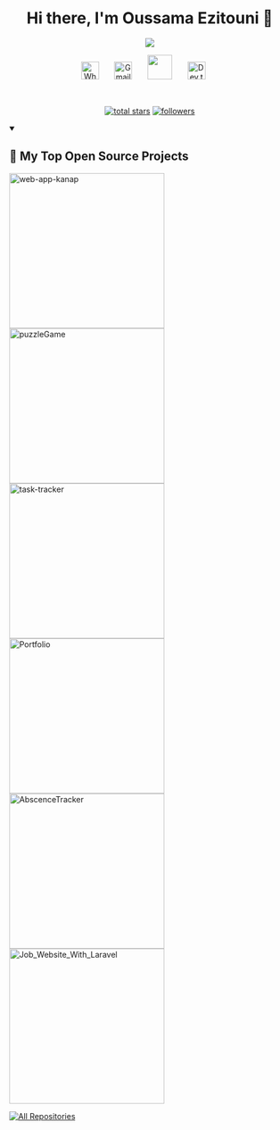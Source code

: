 <div align="center">
  <h1>Hi there, I'm Oussama Ezitouni 👋</h1>
</div>

<p align="center">
  <a href="https://github.com/ezitounioussama/readme-typing-svg">
    <img src="https://readme-typing-svg.demolab.com/?lines=Full-stack%20web%20developer;Experienced%20UI%2FUX%20Designer;3%2B%20years%20of%20coding%20experience;Always%20learning%20new%20things&font=Fira%20Code&center=true&width=440&height=45&color=fff&vCenter=true&pause=500&size=22" /></a>
</p>

<!-- Social icons section -->
<p align="center">
  <a href="https://wa.me/212623438624?text=Hello%21%20I%20saw%20your%20contact%20on%20your%20website%20and%20wanted%20to%20reach%20out.%20I%20need%20help%20with%20a%20web%20development%20project.%20Are%20you%20available%20to%20discuss%20further%3F"><img width="32px" alt="Whatsapp" title="Whatsapp" src="https://upload.wikimedia.org/wikipedia/commons/thumb/6/6b/WhatsApp.svg/2044px-WhatsApp.svg.png"/></a>
  &#8287;&#8287;&#8287;&#8287;&#8287;
  <a href="mailto:ezitounioussama@gmail.com"><img width="32px" alt="Gmail" title="Gmail" src="https://www.iconpacks.net/icons/2/free-gmail-logo-icon-2561-thumb.png"/></a>
  &#8287;&#8287;&#8287;&#8287;&#8287;
  <a href="https://oussama-ezitouni.netlify.app" alt="My Portofolio" title="My Portofolio"><img width="44px" src="https://img.fortawesome.com/1ce05b4b/start-illustration.svg"/></a>
  &#8287;&#8287;&#8287;&#8287;&#8287;
  <a href="https://dev.to/ezitounioussama"><img width="32px" alt="Dev.to" title="oussamaezitouni Dev.to" src="https://res.cloudinary.com/practicaldev/image/fetch/s--E8ak4Hr1--/c_limit,f_auto,fl_progressive,q_auto,w_32/https://dev-to.s3.us-east-2.amazonaws.com/favicon.ico"></a>
  &#8287;&#8287;&#8287;&#8287;&#8287;
 
</p>

<br/>

<p align="center">
  <a href="https://github.com/ezitounioussama?tab=repositories&sort=stargazers">
    <img alt="total stars" title="Total stars on GitHub" src="https://custom-icon-badges.demolab.com/github/stars/ezitounioussama?color=55960c&style=for-the-badge&labelColor=488207&logo=star"/></a>
  <a href="https://github.com/DenverCoder1?tab=followers">
    <img alt="followers" title="Follow me on Github" src="https://custom-icon-badges.demolab.com/github/followers/ezitounioussama?color=236ad3&labelColor=1155ba&style=for-the-badge&logo=person-add&label=Follow&logoColor=white"/></a>
</p>


<details open> 
  <summary><h2>📘 My Top Open Source Projects</h2></summary>

  <p align="left">
    <a href="https://github.com/ezitounioussama/web-app-kanap"><img width="278" src="https://denvercoder1-github-readme-stats.vercel.app/api/pin/?username=ezitounioussama&repo=web-app-kanap&theme=react&bg_color=1F222E&title_color=F85D7F&hide_border=true&icon_color=F8D866&show_icons=true" alt="web-app-kanap"></a>
    <a href="https://github.com/ezitounioussama/puzzleGame"><img width="278" src="https://denvercoder1-github-readme-stats.vercel.app/api/pin?username=ezitounioussama&repo=puzzleGame&theme=react&bg_color=1F222E&title_color=F85D7F&hide_border=true&icon_color=F8D866&show_icons=true" alt="puzzleGame"></a>
    <a href="https://github.com/ezitounioussama/task-tracker"><img width="278" src="https://denvercoder1-github-readme-stats.vercel.app/api/pin/?username=ezitounioussama&repo=task-tracker&theme=react&bg_color=1F222E&title_color=F85D7F&hide_border=true&icon_color=F8D866&show_icons=true" alt="task-tracker"></a>
    <a href="https://github.com/ezitounioussama/Portfolio"><img width="278" src="https://denvercoder1-github-readme-stats.vercel.app/api/pin/?username=ezitounioussama&repo=Portfolio&theme=react&bg_color=1F222E&title_color=F85D7F&hide_border=true&icon_color=F8D866&show_icons=true" alt="Portfolio"></a>
    <a href="https://github.com/ezitounioussama/AbscenceTracker"><img width="278" src="https://denvercoder1-github-readme-stats.vercel.app/api/pin/?username=ezitounioussama&repo=AbscenceTracker&theme=react&bg_color=1F222E&title_color=F85D7F&hide_border=true&icon_color=F8D866&show_icons=true" alt="AbscenceTracker"></a>
    <a href="https://github.com/ezitounioussama/Job_Website_With_Laravel"><img width="278" src="https://denvercoder1-github-readme-stats.vercel.app/api/pin/?username=ezitounioussama&repo=Job_Website_With_Laravel&theme=react&bg_color=1F222E&title_color=F85D7F&hide_border=true&icon_color=F8D866&show_icons=true&show_description=true" alt="Job_Website_With_Laravel"></a>
<!--    <a href="https://github.com/ezitounioussama/portofolio"><img width="278" src="https://denvercoder1-github-readme-stats.vercel.app/api/pin/?username=ezitounioussama&repo=portofolio&theme=react&bg_color=1F222E&title_color=F85D7F&hide_border=true&icon_color=F8D866&show_icons=true" alt="Portofolio"></a> -->
  </p>

  <a href="https://github.com/ezitounioussama?tab=repositories&sort=stargazers"><img alt="All Repositories" title="All Repositories" src="https://custom-icon-badges.demolab.com/badge/-Click%20Here%20For%20All%20My%20Repos-1F222E?style=for-the-badge&logoColor=white&logo=repo"/></a>
</details>
